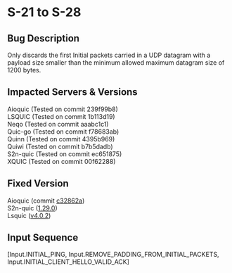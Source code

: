 # S-21 to S-28

## Bug Description
Only discards the first Initial packets carried in a UDP datagram with a payload size smaller than the minimum allowed maximum datagram size of 1200 bytes.

## Impacted Servers & Versions
Aioquic (Tested on commit 239f99b8)<br/>
LSQUIC (Tested on commit 1b113d19)<br/>
Neqo (Tested on commit aaabc1c1)<br/>
Quic-go (Tested on commit f78683ab)<br/>
Quinn (Tested on commit 4395b969)<br/>
Quiwi (Tested on commit b7b5dadb)<br/>
S2n-quic (Tested on commit ec651875)<br/>
XQUIC (Tested on commit 00f62288)<br/>

## Fixed Version
Aioquic (commit [c32862a](https://github.com/aiortc/aioquic/commit/c32862a10a2e24dfbaff07a5ba1eff5232cd84b1))<br/>
S2n-quic ([1.29.0](https://github.com/aws/s2n-quic/commit/ea3e878ec70439dea87588e31b5139a574b593ab))<br/>
Lsquic ([v4.0.2](https://github.com/litespeedtech/lsquic/releases/tag/v4.0.2))

## Input Sequence
[Input.INITIAL_PING, Input.REMOVE_PADDING_FROM_INITIAL_PACKETS, Input.INITIAL_CLIENT_HELLO_VALID_ACK]
